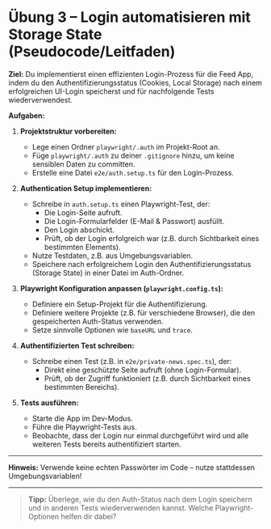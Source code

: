 # Übung 3 – Login automatisieren mit Storage State (Pseudocode/Leitfaden)

**Ziel:**
Du implementierst einen effizienten Login-Prozess für die Feed App, indem du den Authentifizierungsstatus (Cookies, Local Storage) nach einem erfolgreichen UI-Login speicherst und für nachfolgende Tests wiederverwendest.

**Aufgaben:**

1. **Projektstruktur vorbereiten:**
   - Lege einen Ordner `playwright/.auth` im Projekt-Root an.
   - Füge `playwright/.auth` zu deiner `.gitignore` hinzu, um keine sensiblen Daten zu committen.
   - Erstelle eine Datei `e2e/auth.setup.ts` für den Login-Prozess.

2. **Authentication Setup implementieren:**
   - Schreibe in `auth.setup.ts` einen Playwright-Test, der:
     - Die Login-Seite aufruft.
     - Die Login-Formularfelder (E-Mail & Passwort) ausfüllt.
     - Den Login abschickt.
     - Prüft, ob der Login erfolgreich war (z.B. durch Sichtbarkeit eines bestimmten Elements).
   - Nutze Testdaten, z.B. aus Umgebungsvariablen.
   - Speichere nach erfolgreichem Login den Authentifizierungsstatus (Storage State) in einer Datei im Auth-Ordner.

3. **Playwright Konfiguration anpassen (`playwright.config.ts`):**
   - Definiere ein Setup-Projekt für die Authentifizierung.
   - Definiere weitere Projekte (z.B. für verschiedene Browser), die den gespeicherten Auth-Status verwenden.
   - Setze sinnvolle Optionen wie `baseURL` und `trace`.

4. **Authentifizierten Test schreiben:**
   - Schreibe einen Test (z.B. in `e2e/private-news.spec.ts`), der:
     - Direkt eine geschützte Seite aufruft (ohne Login-Formular).
     - Prüft, ob der Zugriff funktioniert (z.B. durch Sichtbarkeit eines bestimmten Bereichs).

5. **Tests ausführen:**
   - Starte die App im Dev-Modus.
   - Führe die Playwright-Tests aus.
   - Beobachte, dass der Login nur einmal durchgeführt wird und alle weiteren Tests bereits authentifiziert starten.

---

**Hinweis:**
Verwende keine echten Passwörter im Code – nutze stattdessen Umgebungsvariablen!

---

> **Tipp:** Überlege, wie du den Auth-Status nach dem Login speichern und in anderen Tests wiederverwenden kannst. Welche Playwright-Optionen helfen dir dabei?
